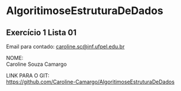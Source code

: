 # AlgoritimoseEstruturaDeDados
## Exercício 1 Lista 01  

Email para contado: caroline.sc@inf.ufpel.edu.br

NOME: <br> Caroline Souza Camargo

LINK PARA O GIT: <br> 
https://github.com/Caroline-Camargo/AlgoritimoseEstruturaDeDados